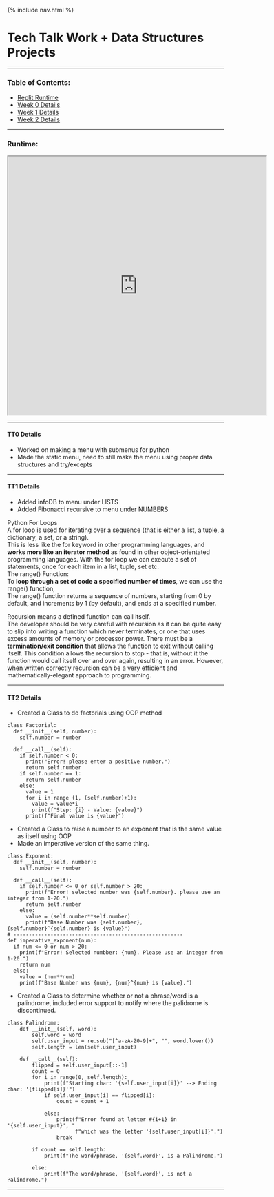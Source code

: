 {% include nav.html %}

# Tech Talk Work + Data Structures Projects

***

### Table of Contents:
- [Replit Runtime](#runtime)
- [Week 0 Details](#tt0-details)
- [Week 1 Details](#tt1-details)
- [Week 2 Details](#tt2-details)

*** 

### Runtime:
<iframe height="600px" width="600x" src="https://replit.com/@AkhilNandhakuma/Akhil-Data-Structures?lite=true"></iframe>

***

#### TT0 Details
- Worked on making a menu with submenus for python
- Made the static menu, need to still make the menu using proper data structures and try/excepts

***

#### TT1 Details
- Added infoDB to menu under LISTS
- Added Fibonacci recursive to menu under NUMBERS

Python For Loops  
A for loop is used for iterating over a sequence (that is either a list, a tuple, a dictionary, a set, or a string).  
This is less like the for keyword in other programming languages, and **works more like an iterator method** as found in other object-orientated programming languages.
With the for loop we can execute a set of statements, once for each item in a list, tuple, set etc.  
The range() Function:  
To **loop through a set of code a specified number of times**, we can use the range() function,  
The range() function returns a sequence of numbers, starting from 0 by default, and increments by 1 (by default), and ends at a specified number.

Recursion means a defined function can call itself.  
The developer should be very careful with recursion as it can be quite easy to slip into writing a function which never terminates, or one that uses excess amounts of memory or processor power. There must be a **termination/exit condition** that allows the function to exit without calling itself. This condition allows the recursion to stop - that is, without it the function would call itself over and over again, resulting in an error.
However, when written correctly recursion can be a very efficient and mathematically-elegant approach to programming.
***

#### TT2 Details
- Created a Class to do factorials using OOP method
```
class Factorial:
  def __init__(self, number):
    self.number = number 
  
  def __call__(self):
    if self.number < 0:
      print("Error! please enter a positive number.")
      return self.number
    if self.number == 1:
      return self.number
    else:
      value = 1
      for i in range (1, (self.number)+1):
        value = value*i
        print(f"Step: {i} - Value: {value}")
      print(f"Final value is {value}")
```
- Created a Class to raise a number to an exponent that is the same value as itself using OOP
- Made an imperative version of the same thing.
```
class Exponent:
  def __init__(self, number):
    self.number = number 
  
  def __call__(self):
    if self.number <= 0 or self.number > 20:
      print(f"Error! selected number was {self.number}. please use an integer from 1-20.")
      return self.number
    else:
      value = (self.number**self.number)
      print(f"Base Number was {self.number}, {self.number}^{self.number} is {value}")
# -------------------------------------------------------
def imperative_exponent(num):
  if num <= 0 or num > 20:
    print(f"Error! Selected numbber: {num}. Please use an integer from 1-20.")
    return num
  else:
    value = (num**num)
    print(f"Base Number was {num}, {num}^{num} is {value}.")
```
- Created a Class to determine whether or not 
a phrase/word is a palindrome, included error 
support to notify where the palidrome is 
discontinued. 
```
class Palindrome:
    def __init__(self, word):
        self.word = word
        self.user_input = re.sub("[^a-zA-Z0-9]+", "", word.lower())
        self.length = len(self.user_input)

    def __call__(self):
        flipped = self.user_input[::-1]
        count = 0
        for i in range(0, self.length):
            print(f"Starting char: '{self.user_input[i]}' --> Ending char: '{flipped[i]}'")
            if self.user_input[i] == flipped[i]:
                count = count + 1

            else:
                print(f"Error found at letter #{i+1} in '{self.user_input}', "
                      f"which was the letter '{self.user_input[i]}'.")
                break

        if count == self.length:
            print(f"The word/phrase, '{self.word}', is a Palindrome.")

        else:
            print(f"The word/phrase, '{self.word}', is not a Palindrome.")
```
***
